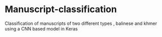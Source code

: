 # Manuscript-classification
Classification of manuscripts of two different types , balinese and khmer using a CNN based model in Keras

